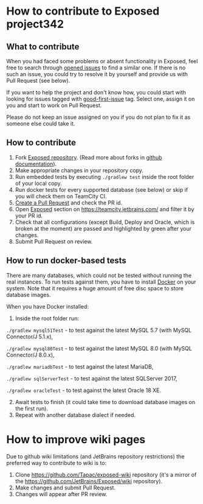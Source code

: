 # How to contribute to Exposed project342
## What to contribute
When you had faced some problems or absent functionality in Exposed, feel free to search through [opened issues](https://github.com/JetBrains/Exposed/issues) to find a similar one. If there is no such an issue, you could try to resolve it by yourself and provide us with Pull Request (see below). 

If you want to help the project and don't know how, you could start with looking for issues tagged with [good-first-issue](https://github.com/JetBrains/Exposed/issues?q=is%3Aopen+is%3Aissue+label%3Agood-first-issue) tag. Select one, assign it on you and start to work on Pull Request.

Please do not keep an issue assigned on you if you do not plan to fix it as someone else could take it.

## How to contribute
1. Fork [Exposed repository](https://github.com/JetBrains/Exposed). (Read more about forks in [github documentation](https://help.github.com/en/github/getting-started-with-github/fork-a-repo)).
2. Make appropriate changes in your repository copy.
3. Run embedded tests by executing `./gradlew test` inside the root folder of your local copy.
4. Run docker tests for every supported database (see below) or skip if you will check them on TeamCity CI.
5. [Create a Pull Request](https://help.github.com/en/github/collaborating-with-issues-and-pull-requests/creating-a-pull-request-from-a-fork) and check the PR id.
6. Open [Exposed](https://teamcity.jetbrains.com/project.html?projectId=Exposed) section on https://teamcity.jetbrains.com/ and filter it by your PR id.
7. Check that all configurations (except Build, Deploy and Oracle, which is broken at the moment) are passed and highlighted by green after your changes.
8. Submit Pull Request on review.

## How to run docker-based tests
There are many databases, which could not be tested without running the real instances. To run tests against them, you have to install [Docker](https://docs.docker.com/get-docker/) on your system. Note that it requires a huge amount of free disc space to store database images.

When you have Docker installed:
1. Inside the root folder run:

`./gradlew mysql51Test` - to test against the latest MySQL 5.7 (with MySQL Connector/J 5.1.x), 

`./gradlew mysql80Test` - to test against the latest MySQL 8.0 (with MySQL Connector/J 8.0.x),

`./gradlew mariadbTest` - to test against the latest MariaDB,

`./gradlew sqlServerTest` - to test against the latest SQLServer 2017,

`./gradlew oracleTest` - to test against the latest Oracle 18 XE.

2. Await tests to finish (it could take time to download database images on the first run).
3. Repeat with another database dialect if needed.

# How to improve wiki pages

Due to github wiki limitations (and JetBrains repository restrictions) the preferred way to contribute to wiki is to:
1. Clone https://github.com/Tapac/exposed-wiki repository (it's a mirror of the https://github.com/JetBrains/Exposed/wiki repository).
2. Make changes and submit Pull Request. 
3. Changes will appear after PR review.
